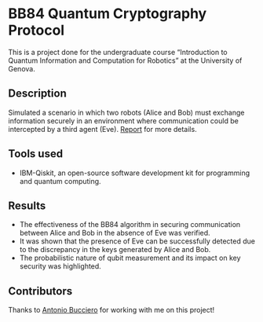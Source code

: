 # BB84 Quantum Cryptography Protocol
This is a project done for the undergraduate course “Introduction to Quantum Information and Computation for Robotics” at the University of Genova.

## Description
Simulated a scenario in which two robots (Alice and Bob) must exchange information securely in an environment where communication could be intercepted by a third agent (Eve). [Report](https://github.com/NichAttGH/BB84_quantum_cryptography_protocol/blob/main/Report_BB84.pdf) for more details.

## Tools used
- IBM-Qiskit, an open-source software development kit for programming and quantum computing.

## Results
- The effectiveness of the BB84 algorithm in securing communication between Alice and Bob in the absence of Eve was verified.
- It was shown that the presence of Eve can be successfully detected due to the discrepancy in the keys generated by Alice and Bob.
- The probabilistic nature of qubit measurement and its impact on key security was highlighted.

## Contributors
Thanks to [Antonio Bucciero](https://github.com/antob98) for working with me on this project!
